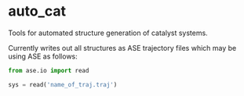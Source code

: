 # auto_cat
Tools for automated structure generation of catalyst systems.

Currently writes out all structures as ASE trajectory files which may be using ASE as follows:
```python
from ase.io import read

sys = read('name_of_traj.traj')
```
